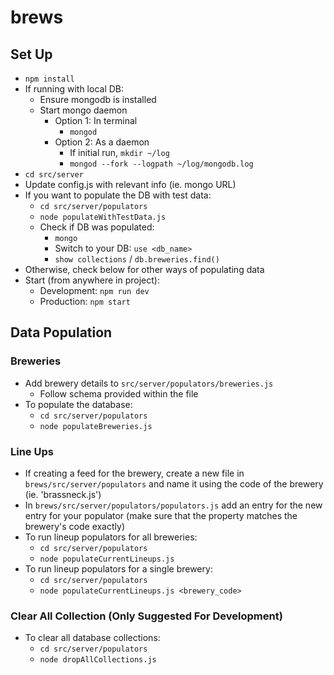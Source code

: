 # brews
## Set Up
- `npm install`
- If running with local DB:
	- Ensure mongodb is installed
	- Start mongo daemon
		- Option 1: In terminal
			- `mongod`
		- Option 2: As a daemon
			- If initial run, `mkdir ~/log`
			- `mongod --fork --logpath ~/log/mongodb.log`
- `cd src/server`
- Update config.js with relevant info (ie. mongo URL)
- If you want to populate the DB with test data:
	- `cd src/server/populators`
	- `node populateWithTestData.js`
	- Check if DB was populated:
		- `mongo`
		- Switch to your DB: `use <db_name>`
		- `show collections` / `db.breweries.find()`
- Otherwise, check below for other ways of populating data
- Start (from anywhere in project):
	- Development: `npm run dev`
	- Production: `npm start`

## Data Population
### Breweries
- Add brewery details to `src/server/populators/breweries.js`
	- Follow schema provided within the file
- To populate the database:
	- `cd src/server/populators`
	- `node populateBreweries.js`
### Line Ups
- If creating a feed for the brewery, create a new file in `brews/src/server/populators` and name it using the code of the brewery (ie. 'brassneck.js')
- In `brews/src/server/populators/populators.js` add an entry for the new entry for your populator (make sure that the property matches the brewery's code exactly)
- To run lineup populators for all breweries:
	- `cd src/server/populators`
	- `node populateCurrentLineups.js`
- To run lineup populators for a single brewery:
	- `cd src/server/populators`
	- `node populateCurrentLineups.js <brewery_code>`
### Clear All Collection (Only Suggested For Development)
- To clear all database collections:
	- `cd src/server/populators`
	- `node dropAllCollections.js`
